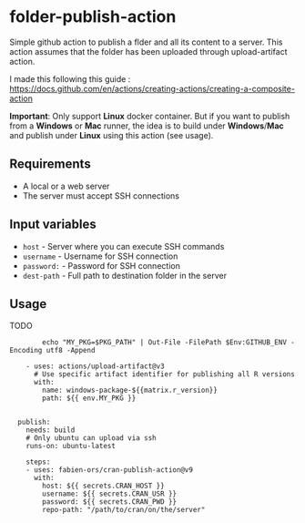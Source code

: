 # folder-publish-action
Simple github action to publish a flder and all its content to a server. This action assumes that the folder has been uploaded through upload-artifact action.

I made this following this guide :
https://docs.github.com/en/actions/creating-actions/creating-a-composite-action

**Important**: Only support **Linux** docker container. But if you want to publish from a **Windows** or **Mac** runner, the idea is to build under **Windows**/**Mac** and publish under **Linux** using this action (see usage).

## Requirements
- A local or a web server
- The server must accept SSH connections

## Input variables
* ```host``` - Server where you can execute SSH commands
* ```username``` - Username for SSH connection
* ```password:``` - Password for SSH connection
* ```dest-path``` - Full path to destination folder in the server

## Usage
TODO

            echo "MY_PKG=$PKG_PATH" | Out-File -FilePath $Env:GITHUB_ENV -Encoding utf8 -Append
    
        - uses: actions/upload-artifact@v3
          # Use specific artifact identifier for publishing all R versions
          with:
            name: windows-package-${{matrix.r_version}}
            path: ${{ env.MY_PKG }}
            
        
      publish:
        needs: build
        # Only ubuntu can upload via ssh
        runs-on: ubuntu-latest
        
        steps:
        - uses: fabien-ors/cran-publish-action@v9
          with:
            host: ${{ secrets.CRAN_HOST }}
            username: ${{ secrets.CRAN_USR }}
            password: ${{ secrets.CRAN_PWD }}
            repo-path: "/path/to/cran/on/the/server"


